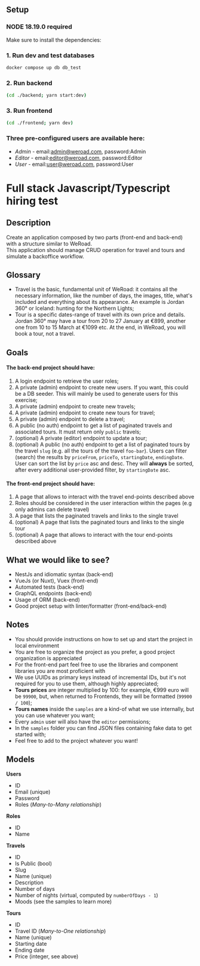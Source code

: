 ## Setup

### NODE 18.19.0 required
Make sure to install the dependencies:

### 1. Run dev and test databases
```bash
docker compose up db db_test
```

### 2. Run backend
```bash
(cd ./backend; yarn start:dev)
```

### 3. Run frontend
```bash
(cd ./frontend; yarn dev)
```

### Three pre-configured users are available here:
- *Admin* - email:admin@weroad.com, password:Admin
- *Editor* - email:editor@weroad.com, password:Editor
- *User* - email:user@weroad.com, password:User

# Full stack Javascript/Typescript hiring test
## Description
Create an application composed by two parts (front-end and back-end) with a structure similar to WeRoad.  
This application should manage CRUD operation for travel and tours and simulate a backoffice workflow.

## Glossary
- Travel is the basic, fundamental unit of WeRoad: it contains all the necessary information, like the number of days, the images, title, what's included and everything about its appearance. An example is Jordan 360° or Iceland: hunting for the Northern Lights;
- Tour is a specific dates-range of travel with its own price and details. Jordan 360° may have a tour from 20 to 27 January at €899, another one from 10 to 15 March at €1099 etc. At the end, in WeRoad, you will book a tour, not a travel.

## Goals

#### The back-end project should have:

1. A login endpoint to retrieve the user roles;
2. A private (admin) endpoint to create new users. If you want, this could be a DB seeder. This will mainly be used to generate users for this exercise;
3. A private (admin) endpoint to create new travels;
4. A private (admin) endpoint to create new tours for travel;
5. A private (admin) endpoint to delete a travel;
6. A public (no auth) endpoint to get a list of paginated travels and associated tours. It must return only `public` travels;
7. (optional) A private (editor) endpoint to update a tour;
8. (optional) A public (no auth) endpoint to get a list of paginated tours by the travel `slug` (e.g. all the tours of the travel `foo-bar`). Users can filter (search) the results by `priceFrom`, `priceTo`, `startingDate`, `endingDate`. User can sort the list by `price` asc and desc. They will **always** be sorted, after every additional user-provided filter, by `startingDate` asc.

#### The front-end project should have:
1. A page that allows to interact with the travel end-points described above
3. Roles should be considered in the user interaction within the pages (e.g only admins can delete travel)
4. A page that lists the paginated travels and links to the single travel
5. (optional) A page that lists the paginated tours and links to the single tour
6. (optional) A page that allows to interact with the tour end-points described above

## What we would like to see?
- NestJs and idiomatic syntax (back-end)  
- VueJs (or Nuxt), Vuex (front-end)  
- Automated tests (back-end)  
- GraphQL endpoints (back-end)  
- Usage of ORM  (back-end)  
- Good project setup with linter/formatter (front-end/back-end)

## Notes
- You should provide instructions on how to set up and start the project in local environment
- You are free to organize the project as you prefer, a good project organization is appreciated
- For the front-end part feel free to use the libraries and component libraries you are most proficient with
- We use UUIDs as primary keys instead of incremental IDs, but it's not required for you to use them, although highly appreciated;
- **Tours prices** are integer multiplied by 100: for example, €999 euro will be `99900`, but, when returned to Frontends, they will be formatted (`99900 / 100`);
- **Tours names** inside the `samples` are a kind-of what we use internally, but you can use whatever you want;
- Every `admin` user will also have the `editor` permissions;
- In the `samples` folder you can find JSON files containing fake data to get started with;
- Feel free to add to the project whatever you want!

## Models

**Users**

- ID
- Email (unique)
- Password
- Roles (*Many-to-Many relationship*)

**Roles**

- ID
- Name

**Travels**

- ID
- Is Public (bool)
- Slug
- Name (unique)
- Description
- Number of days
- Number of nights (virtual, computed by `numberOfDays - 1`)
- Moods (see the samples to learn more)

**Tours**

- ID
- Travel ID (*Many-to-One relationship*)
- Name (unique)
- Starting date
- Ending date
- Price (integer, see above)
